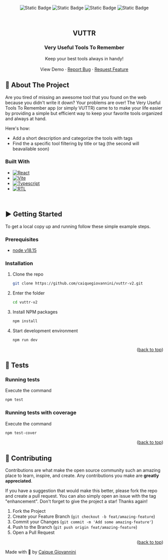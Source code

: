 <a name="readme-top"></a>

<div align="center">

![Static Badge](https://img.shields.io/badge/app-v2.0-blue)
![Static Badge](https://img.shields.io/badge/node-v18.15-339933?logo=nodedotjs)
![Static Badge](https://img.shields.io/badge/react-v18.2-61DAFB?logo=react)
![Static Badge](https://img.shields.io/badge/react-v14.0-E33332?logo=testinglibrary)

</div>

<br />
<div align="center">
  <h2>VUTTR</h2>

  <h3 align="center">Very Useful Tools To Remember</h3>

  <p align="center">
    Keep your best tools always in handy!
    <br />
    <br />
    <span>View Demo</span>
    ·
    <a href="https://github.com/caiquegiovannini/vuttr-v2/issues">Report Bug</a>
    ·
    <a href="https://github.com/caiquegiovannini/vuttr-v2/issues">Request Feature</a>
  </p>
</div>

## 📝 About The Project

Are you tired of missing an awesome tool that you found on the web because you didn't write it down? Your problems are over! The Very Useful Tools To Remember app (or simply VUTTR) came to to make your life easier by providing a simple but efficient way to keep your favorite tools organized and always at hand.

Here's how:
* Add a short description and categorize the tools with tags
* Find the a specific tool filtering by title or tag (the second will beavailable soon)


### Built With

* [![React][React.js]][React-url]
* [![Vite][Vite.js]][Vite-url]
* [![Typescript][Typescript.js]][Typescript-url]
* [![RTL][RTL.js]][RTL-url]

<br />

## ▶ Getting Started

To get a local copy up and running follow these simple example steps.

### Prerequisites

* [node v18.15](https://nodejs.org/en)

### Installation

1. Clone the repo
   ```sh
   git clone https://github.com/caiquegiovannini/vuttr-v2.git
   ```
2. Enter the folder
    ```sh
   cd vuttr-v2
   ```
3. Install NPM packages
   ```sh
   npm install
   ```
4. Start development environment
   ```sh
   npm run dev
   ```

<p align="right">(<a href="#readme-top">back to top</a>)</p>

## 🧪 Tests

### Running tests
Execute the command
```sh
npm test
```

### Running tests with coverage
Execute the command
```sh
npm test-cover
```

<p align="right">(<a href="#readme-top">back to top</a>)</p>

## 🤝 Contributing

Contributions are what make the open source community such an amazing place to learn, inspire, and create. Any contributions you make are **greatly appreciated**.

If you have a suggestion that would make this better, please fork the repo and create a pull request. You can also simply open an issue with the tag "enhancement".
Don't forget to give the project a star! Thanks again!

1. Fork the Project
2. Create your Feature Branch (`git checkout -b feat/amazing-feature`)
3. Commit your Changes (`git commit -m 'Add some amazing-feature'`)
4. Push to the Branch (`git push origin feat/amazing-feature`)
5. Open a Pull Request

<p align="right">(<a href="#readme-top">back to top</a>)</p>

Made with 💙 by [Caique Giovannini](https://www.linkedin.com/in/caique-giovannini/)





<!-- MARKDOWN LINKS & IMAGES -->
[React.js]: https://img.shields.io/badge/React-20232A?style=for-the-badge&logo=react&logoColor=61DAFB
[React-url]: https://reactjs.org/
[Vite.js]: https://img.shields.io/badge/Vite-20232A?style=for-the-badge&logo=vite&logoColor=646CFF
[Vite-url]: https://vitejs.dev/
[Typescript.js]: https://img.shields.io/badge/Typescript-20232A?style=for-the-badge&logo=typescript&logoColor=##3178C6
[Typescript-url]: https://www.typescriptlang.org/
[RTL.js]: https://img.shields.io/badge/React_testing_library-20232A?style=for-the-badge&logo=testinglibrary&logoColor=#E33332
[RTL-url]: https://testing-library.com/docs/react-testing-library/intro/